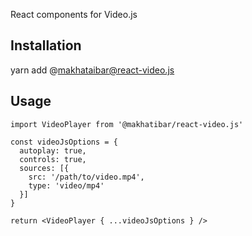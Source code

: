 React components for Video.js

## Installation

yarn add @makhataibar@react-video.js

## Usage

```
import VideoPlayer from '@makhatibar/react-video.js'

const videoJsOptions = {
  autoplay: true,
  controls: true,
  sources: [{
    src: '/path/to/video.mp4',
    type: 'video/mp4'
  }]
}

return <VideoPlayer { ...videoJsOptions } />
```